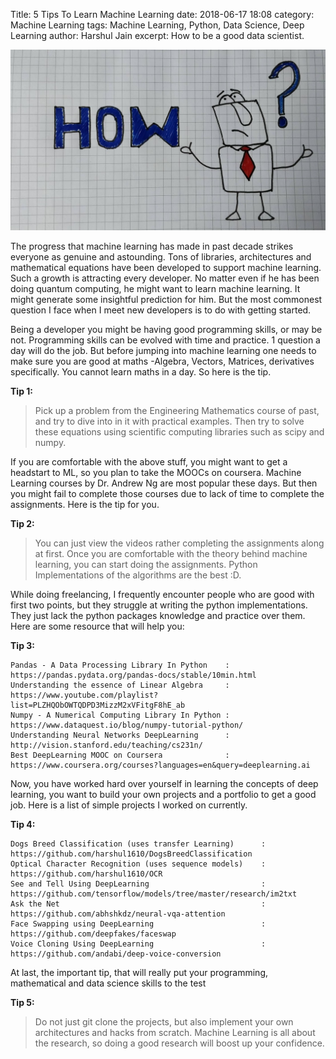 Title: 5 Tips To Learn Machine Learning
date: 2018-06-17 18:08
category: Machine Learning
tags: Machine Learning, Python, Data Science, Deep Learning
author: Harshul Jain
excerpt: How to be a good data scientist.

![How?](https://raw.githubusercontent.com/harshul1610/harshul1610.github.io/master/images/HOW.jpg)

The progress that machine learning has made in past decade strikes everyone as genuine and astounding. Tons of libraries, architectures and mathematical equations have been developed to support machine learning. Such a growth is attracting every developer. No matter even if he has been doing quantum computing, he might want to learn machine learning. It might generate some insightful prediction for him. But the most commonest question I face when I meet new developers is to do with getting started.

Being a developer you might be having good programming skills, or may be not. Programming skills can be evolved with time and practice. 1 question a day will do the job. But before jumping into machine learning one needs to make sure you are good at maths -Algebra, Vectors, Matrices, derivatives specifically. You cannot learn maths in a day. So here is the tip.

**Tip 1:** 
>Pick up a problem from the Engineering Mathematics course of past, and try to dive into in it with practical examples. Then try to solve these equations using scientific computing libraries such as scipy and numpy.

If you are comfortable with the above stuff, you might want to get a headstart to ML, so you plan to take the MOOCs on coursera. Machine Learning courses by Dr. Andrew Ng are most popular these days. But then you might fail to complete those courses due to lack of time to complete the assignments. Here is the tip for you.

**Tip 2:** 
>You can just view the videos rather completing the assignments along at first. Once you are comfortable with the theory behind machine learning, you can start doing the assignments. Python Implementations of the algorithms are the best :D. 

While doing freelancing, I frequently encounter people who are good with first two points, but they struggle at writing the python implementations. They just lack the python packages knowledge and practice over them. Here are some resource that will help you:

**Tip 3:**
```
Pandas - A Data Processing Library In Python    : https://pandas.pydata.org/pandas-docs/stable/10min.html
Understanding the essence of Linear Algebra     : https://www.youtube.com/playlist?list=PLZHQObOWTQDPD3MizzM2xVFitgF8hE_ab
Numpy - A Numerical Computing Library In Python : https://www.dataquest.io/blog/numpy-tutorial-python/
Understanding Neural Networks DeepLearning      : http://vision.stanford.edu/teaching/cs231n/
Best DeepLearning MOOC on Coursera              : https://www.coursera.org/courses?languages=en&query=deeplearning.ai
```

Now, you have worked hard over yourself in learning the concepts of deep learning, you want to build your own projects and a portfolio to get a good job. Here is a list of simple projects I worked on currently.

**Tip 4:**
```
Dogs Breed Classification (uses transfer Learning)      : https://github.com/harshul1610/DogsBreedClassification
Optical Character Recognition (uses sequence models)    : https://github.com/harshul1610/OCR
See and Tell Using DeepLearning                         : https://github.com/tensorflow/models/tree/master/research/im2txt
Ask the Net                                             : https://github.com/abhshkdz/neural-vqa-attention
Face Swapping using DeepLearning                        : https://github.com/deepfakes/faceswap
Voice Cloning Using DeepLearning                        : https://github.com/andabi/deep-voice-conversion
```


At last, the important tip, that will really put your programming, mathematical and data science skills to the test

**Tip 5:** 
>Do not just git clone the projects, but also implement your own architectures and hacks from scratch. Machine Learning is all about the research, so doing a good research will boost up your confidence.
